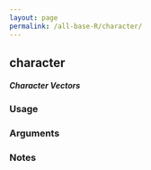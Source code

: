```yaml
---
layout: page
permalink: /all-base-R/character/
---
```


## __character__

#### _Character Vectors_

### Usage

### Arguments

### Notes
